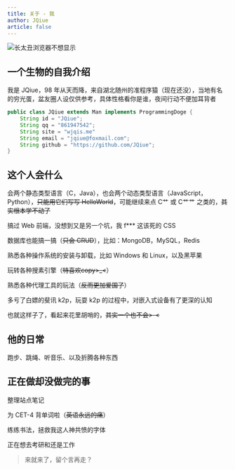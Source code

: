 ```yaml
---
title: 关于 - 我
author: JQiue
article: false
---
```


![长太丑浏览器不想显示]()

## 一个生物的自我介绍

我是 JQiue，98 年从天而降，来自湖北随州的准程序猿（现在还没），当地有名的穷光蛋，盆友圈人设仅供参考，具体性格看你是谁，夜间行动不便加耳背者

```java
public class JQiue extends Man implements ProgrammingDoge {
    String id = "JQiue";
    String qq = "861947542";
    String site = "wjqis.me"
    String email = "jqiue@foxmail.com";
    String github = "https://github.com/JQiue";
}
```

## 这个人会什么

会两个静态类型语言（C，Java），也会两个动态类型语言（JavaScript，Python），~~只能用它们写写 HelloWorld~~，可能继续来点 C艹 或 C艹艹 之类的，~~其实根本学不动了~~

搞过 Web 前端，没想到又是另一个坑，我 f*** 这该死的 CSS

数据库也能搞一搞（~~只会 CRUD~~），比如：MongoDB，MySQL，Redis

熟悉各种操作系统的安装与卸载，比如 Windows 和 Linux，以及黑苹果

玩转各种搜素引擎（~~特喜欢copy>_<~~）

熟悉各种代理工具的玩法（~~反而更加爱国了~~）

多亏了白嫖的斐讯 k2p，玩耍 k2p 的过程中，对嵌入式设备有了更深的认知

也就这样子了，看起来花里胡哨的，~~其实一个也不会>-<~~

## 他的日常

跑步、跳绳、听音乐、以及折腾各种东西

## 正在做却没做完的事

整理站点笔记

为 CET-4 背单词啦（~~英语永远的痛~~）

练练书法，拯救我这人神共愤的字体

正在想去考研和还是工作

> 来就来了，留个言再走？
